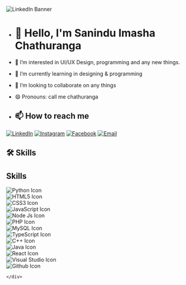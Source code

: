 ![LinkedIn Banner](https://media.licdn.com/dms/image/D5616AQHH86Ar-LB3iw/profile-displaybackgroundimage-shrink_350_1400/0/1714714880398?e=1721865600&v=beta&t=HRQ9tmyKktgmMnC6CKUg7mNrprtzYQNyw0qNo2uPnjo)

- # 👋 Hello, I'm Sanindu Imasha Chathuranga

- 👀 I’m interested in UI/UX Design, programming and any new things.
- 🌱 I’m currently learning in designing & programming
- 💞️ I’m looking to collaborate on any things
- 😄 Pronouns: call me chathuranga

- ## 📫 How to reach me

[![LinkedIn](https://img.icons8.com/ios-filled/50/ffffff/linkedin.png)](https://www.linkedin.com/in/sanindu-imasha-chathuranga/)
[![Instagram](https://img.icons8.com/ios-filled/50/ffffff/instagram-new.png)](https://instagram.com/s_i_chathuranga24/)
[![Facebook](https://img.icons8.com/ios-filled/50/ffffff/facebook-new.png)](https://facebook.com/sanindu.imasha?mibextid=ZbWKwL&_rdc=1&_rdr/)
[![Email](https://img.icons8.com/ios-filled/50/ffffff/email.png)](mailto:s.i.chathuranga2001@gmail.com)

## 🛠 Skills

<!-- Skill Section -->
<section id="skill" class="container mx-auto p-6 mt-8 bg-gray-900 shadow-lg rounded-lg">
    <div class="text-center mb-6">
        <div class="text-left mb-6">
            <h2 class="text-3xl font-semibold text-white mb-4">Skills</h2>
            <div class="w-16 h-1 bg-green-500 mx-left mt-2 rounded"></div>
        </div>
    </div>
    <div class="grid grid-cols-2 sm:grid-cols-3 md:grid-cols-4 lg:grid-cols-5 gap-8 mt-4">
        <div class="relative overflow-hidden rounded-lg shadow-md transition-transform transform hover:scale-105 hover:shadow-lg bg-white p-4 animate-fadeInUp">
            <img src="https://cdn-icons-png.flaticon.com/128/5968/5968350.png" title="Python" alt="Python Icon" class="w-full h-32 object-contain">
        </div>
        <div class="relative overflow-hidden rounded-lg shadow-md transition-transform transform hover:scale-105 hover:shadow-lg bg-white p-4 animate-fadeInUp">
            <img src="https://cdn-icons-png.flaticon.com/128/732/732212.png" title="HTML5" alt="HTML5 Icon" class="w-full h-32 object-contain">
        </div>
        <div class="relative overflow-hidden rounded-lg shadow-md transition-transform transform hover:scale-105 hover:shadow-lg bg-white p-4 animate-fadeInUp">
            <img src="https://cdn-icons-png.flaticon.com/128/732/732190.png" title="CSS3" alt="CSS3 Icon" class="w-full h-32 object-contain">
        </div>
        <div class="relative overflow-hidden rounded-lg shadow-md transition-transform transform hover:scale-105 hover:shadow-lg bg-white p-4 animate-fadeInUp">
            <img src="https://cdn-icons-png.flaticon.com/128/5968/5968292.png" title="JavaScript" alt="JavaScript Icon" class="w-full h-32 object-contain">
        </div>
        <div class="relative overflow-hidden rounded-lg shadow-md transition-transform transform hover:scale-105 hover:shadow-lg bg-white p-4 animate-fadeInUp">
            <img src="https://cdn-icons-png.flaticon.com/128/919/919825.png" title="Node Js" alt="Node Js Icon" class="w-full h-32 object-contain">
        </div>
        <div class="relative overflow-hidden rounded-lg shadow-md transition-transform transform hover:scale-105 hover:shadow-lg bg-white p-4 animate-fadeInUp">
            <img src="https://cdn-icons-png.flaticon.com/128/919/919830.png" title="PHP" alt="PHP Icon" class="w-full h-32 object-contain">
        </div>
        <div class="relative overflow-hidden rounded-lg shadow-md transition-transform transform hover:scale-105 hover:shadow-lg bg-white p-4 animate-fadeInUp">
            <img src="https://cdn-icons-png.flaticon.com/128/919/919836.png" title="MySQL" alt="MySQL Icon" class="w-full h-32 object-contain">
        </div>
        <div class="relative overflow-hidden rounded-lg shadow-md transition-transform transform hover:scale-105 hover:shadow-lg bg-white p-4 animate-fadeInUp">
            <img src="https://cdn-icons-png.flaticon.com/128/919/919832.png" title="TypeScript" alt="TypeScript Icon" class="w-full h-32 object-contain">
        </div>
        <div class="relative overflow-hidden rounded-lg shadow-md transition-transform transform hover:scale-105 hover:shadow-lg bg-white p-4 animate-fadeInUp">
            <img src="https://cdn-icons-png.flaticon.com/128/919/919841.png" title="C++" alt="C++ Icon" class="w-full h-32 object-contain">
        </div>
        <div class="relative overflow-hidden rounded-lg shadow-md transition-transform transform hover:scale-105 hover:shadow-lg bg-white p-4 animate-fadeInUp">
            <img src="https://cdn-icons-png.flaticon.com/128/226/226777.png" title="Java" alt="Java Icon" class="w-full h-32 object-contain">
        </div>
        <div class="relative overflow-hidden rounded-lg shadow-md transition-transform transform hover:scale-105 hover:shadow-lg bg-white p-4 animate-fadeInUp">
            <img src="https://cdn-icons-png.flaticon.com/128/1183/1183672.png" title="React" alt="React Icon" class="w-full h-32 object-contain">
        </div>
        <div class="relative overflow-hidden rounded-lg shadow-md transition-transform transform hover:scale-105 hover:shadow-lg bg-white p-4 animate-fadeInUp">
            <img src="https://cdn-icons-png.flaticon.com/128/906/906324.png" title="Visual Studio" alt="Visual Studio Icon" class="w-full h-32 object-contain">
        </div>
        <div class="relative overflow-hidden rounded-lg shadow-md transition-transform transform hover:scale-105 hover:shadow-lg bg-white p-4 animate-fadeInUp">
            <img src="https://cdn-icons-png.flaticon.com/128/919/919847.png" title="Github" alt="Github Icon" class="w-full h-32 object-contain">
        </div>
        
    </div>
    
</section>






<!---
SIChathuranga/SIChathuranga is a ✨ special ✨ repository because its `README.md` (this file) appears on your GitHub profile.
You can click the Preview link to take a look at your changes.
--->
